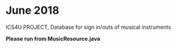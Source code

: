 # June 2018
ICS4U PROJECT, Database for sign in/outs of musical instruments

**Please run from MusicResource.java**

